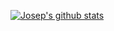 [![Josep's github stats](https://github-readme-stats.vercel.app/api?username=warlock&show_icons=true&count_private=true&hide_title=true)](https://github.com/warlock)

<!--

[![Top Langs](https://github-readme-stats.vercel.app/api/top-langs/?username=warlock&layout=compact&count_private=true&hide=html)](https://github.com/warlock)

### Hi there 👋

**warlock/warlock** is a ✨ _special_ ✨ repository because its `README.md` (this file) appears on your GitHub profile.

Here are some ideas to get you started:

- 🔭 I’m currently working on ...
- 🌱 I’m currently learning ...
- 👯 I’m looking to collaborate on ...
- 🤔 I’m looking for help with ...
- 💬 Ask me about ...
- 📫 How to reach me: ...
- 😄 Pronouns: ...
- ⚡ Fun fact: ...
-->
